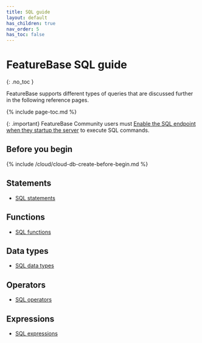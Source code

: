```yaml
---
title: SQL guide
layout: default
has_children: true
nav_order: 5
has_toc: false
---
```


# FeatureBase SQL guide
{: .no_toc }

FeatureBase supports different types of queries that are discussed further in the following reference pages.

{% include page-toc.md %}

{: .important}
FeatureBase Community users must [Enable the SQL endpoint when they startup the server](/docs/community/com-startup-connect) to execute SQL commands.

## Before you begin

{% include /cloud/cloud-db-create-before-begin.md %}

## Statements

* [SQL statements](/docs/sql-guide/statements/statements-home)

## Functions

* [SQL functions](/docs/sql-guide/functions/functions-home)

## Data types

* [SQL data types](/docs/sql-guide/data-types/data-types-home)

## Operators

* [SQL operators](/docs/sql-guide/operators/operators-home)

## Expressions

* [SQL expressions](/docs/sql-guide/expressions/expressions-home)

